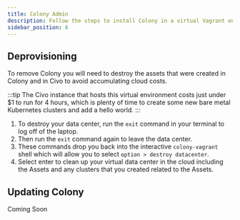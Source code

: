 ```yaml
---
title: Colony Admin
description: Follow the steps to install Colony in a virtual Vagrant environment
sidebar_position: 6
---
```


## Deprovisioning

To remove Colony you will need to destroy the assets that were created in Colony and in Civo to avoid accumulating cloud costs. 

:::tip
The Civo instance that hosts this virtual environment costs just under $1 to run for 4 hours, which is plenty of time to create some new bare metal Kubernetes clusters and add a hello world. 
:::

1. To destroy your data center, run the `exit` command in your terminal to log off of the laptop. 
2. Then run the `exit` command again to leave the data center.
3. These commands  drop you back into the interactive `colony-vagrant` shell which will allow you to select `option > destroy datacenter`. 
4. Select enter to clean up your virtual data center in the cloud including the Assets and any clusters that you created related to the Assets. 

## Updating Colony

Coming Soon